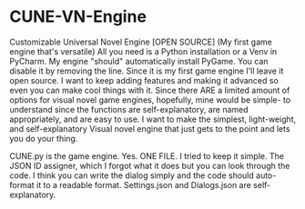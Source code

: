 # CUNE-VN-Engine
Customizable Universal Novel Engine [OPEN SOURCE] (My first game engine that's versatile)
All you need is a Python installation or a Venv in PyCharm. My engine "should" automatically install PyGame.
You can disable it by removing the line. Since it is my first game engine I'll leave it open source. 
I want to keep adding features and making it advanced so even you can make cool things with it.
Since there ARE a limited amount of options for visual novel game engines, hopefully, mine would be simple-
to understand since the functions are self-explanatory, are named appropriately, and are easy to use.
I want to make the simplest, light-weight, and self-explanatory Visual novel engine that just
gets to the point and lets you do your thing.

CUNE.py is the game engine. Yes. ONE FILE. 
I tried to keep it simple. The JSON ID assigner, which I forgot what it does but you can look through the code. 
I think you can write the dialog simply and the code should auto-format it to a readable format.
Settings.json and Dialogs.json are self-explanatory.
